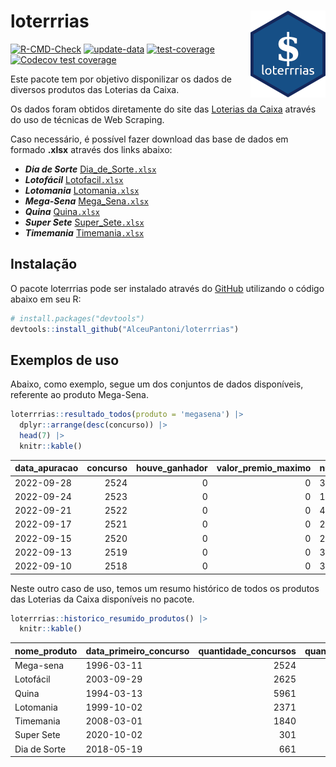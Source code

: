 
<!-- README.md is generated from README.Rmd. Please edit that file -->

# loterrrias <img src="man/figures/logo.png" align="right" height="139" />

<!-- badges: start -->

[![R-CMD-Check](https://github.com/AlceuPantoni/loterrrias/actions/workflows/R-CMD-check.yaml/badge.svg?branch=main)](https://github.com/AlceuPantoni/loterrrias/actions/workflows/R-CMD-check.yaml)
[![update-data](https://github.com/AlceuPantoni/loterrrias/actions/workflows/update-data.yaml/badge.svg)](https://github.com/AlceuPantoni/loterrrias/actions/workflows/update-data.yaml)
[![test-coverage](https://github.com/AlceuPantoni/loterrrias/actions/workflows/test-coverage.yaml/badge.svg?branch=main)](https://github.com/AlceuPantoni/loterrrias/actions/workflows/test-coverage.yaml)
[![Codecov test
coverage](https://codecov.io/gh/AlceuPantoni/loterrrias/branch/main/graph/badge.svg)](https://codecov.io/gh/AlceuPantoni/loterrrias?branch=main)
<!-- badges: end -->

Este pacote tem por objetivo disponilizar os dados de diversos produtos
das Loterias da Caixa.

Os dados foram obtidos diretamente do site das [Loterias da
Caixa](https://loterias.caixa.gov.br/Paginas/default.aspx) através do
uso de técnicas de Web Scraping.

Caso necessário, é possível fazer download das base de dados em formado
**.xlsx** através dos links abaixo:

  - ***Dia de Sorte***
    [Dia\_de\_Sorte`.xlsx`](https://raw.githubusercontent.com/AlceuPantoni/loterrrias/main/data-raw/resultados_diadesorte.xlsx)
  - ***Lotofácil***
    [Lotofacil`.xlsx`](https://raw.githubusercontent.com/AlceuPantoni/loterrrias/main/data-raw/resultados_lotofacil.xlsx)
  - ***Lotomania***
    [Lotomania`.xlsx`](https://raw.githubusercontent.com/AlceuPantoni/loterrrias/main/data-raw/resultados_lotomania.xlsx)
  - ***Mega-Sena***
    [Mega\_Sena`.xlsx`](https://raw.githubusercontent.com/AlceuPantoni/loterrrias/main/data-raw/resultados_megasena.xlsx)
  - ***Quina***
    [Quina`.xlsx`](https://raw.githubusercontent.com/AlceuPantoni/loterrrias/main/data-raw/resultados_quina.xlsx)
  - ***Super Sete***
    [Super\_Sete`.xlsx`](https://raw.githubusercontent.com/AlceuPantoni/loterrrias/main/data-raw/resultados_supersete.xlsx)
  - ***Timemania***
    [Timemania`.xlsx`](https://raw.githubusercontent.com/AlceuPantoni/loterrrias/main/data-raw/resultados_timemania.xlsx)

## Instalação

O pacote loterrrias pode ser instalado através do
[GitHub](https://github.com/) utilizando o código abaixo em seu R:

``` r
# install.packages("devtools")
devtools::install_github("AlceuPantoni/loterrrias")
```

## Exemplos de uso

Abaixo, como exemplo, segue um dos conjuntos de dados disponíveis,
referente ao produto Mega-Sena.

``` r
loterrrias::resultado_todos(produto = 'megasena') |> 
  dplyr::arrange(desc(concurso)) |> 
  head(7) |> 
  knitr::kable()
```

| data\_apuracao | concurso | houve\_ganhador | valor\_premio\_maximo | numeros\_sorteados | num\_1 | num\_2 | num\_3 | num\_4 | num\_5 | num\_6 |
| :------------- | -------: | --------------: | --------------------: | :----------------- | -----: | -----: | -----: | -----: | -----: | -----: |
| 2022-09-28     |     2524 |               0 |                     0 | 3;20;22;37;41;43   |      3 |     20 |     22 |     37 |     41 |     43 |
| 2022-09-24     |     2523 |               0 |                     0 | 1;10;27;36;37;45   |      1 |     10 |     27 |     36 |     37 |     45 |
| 2022-09-21     |     2522 |               0 |                     0 | 4;5;25;32;39;40    |      4 |      5 |     25 |     32 |     39 |     40 |
| 2022-09-17     |     2521 |               0 |                     0 | 23;28;33;38;55;59  |     23 |     28 |     33 |     38 |     55 |     59 |
| 2022-09-15     |     2520 |               0 |                     0 | 2;17;22;41;58;60   |      2 |     17 |     22 |     41 |     58 |     60 |
| 2022-09-13     |     2519 |               0 |                     0 | 3;8;20;36;38;57    |      3 |      8 |     20 |     36 |     38 |     57 |
| 2022-09-10     |     2518 |               0 |                     0 | 3;22;23;44;53;60   |      3 |     22 |     23 |     44 |     53 |     60 |

Neste outro caso de uso, temos um resumo histórico de todos os produtos
das Loterias da Caixa disponíveis no pacote.

``` r
loterrrias::historico_resumido_produtos() |> 
  knitr::kable()
```

| nome\_produto | data\_primeiro\_concurso | quantidade\_concursos | quantidade\_concursos\_com\_ganhador | percentual\_com\_ganhador | media\_premiacao | maior\_premio | menor\_premio | total\_dezenas\_sorteadas | numero\_mais\_sorteado | numero\_menos\_sorteado |
| :------------ | :----------------------- | --------------------: | -----------------------------------: | ------------------------: | ---------------: | ------------: | ------------: | ------------------------: | ---------------------: | ----------------------: |
| Mega-sena     | 1996-03-11               |                  2524 |                                  575 |                      0.23 |       22450538.9 |     289420865 |     348732.75 |                     15144 |                     53 |                      26 |
| Lotofácil     | 2003-09-29               |                  2625 |                                 2361 |                      0.90 |         889677.5 |       8227507 |      10712.22 |                     39375 |                     20 |                       8 |
| Quina         | 1994-03-13               |                  5961 |                                 2471 |                      0.41 |        3234375.0 |     579215957 |      14230.37 |                     29805 |                      4 |                      47 |
| Lotomania     | 1999-10-02               |                  2371 |                                  643 |                      0.27 |        2250693.5 |      37261930 |     109348.66 |                     47420 |                     47 |                      96 |
| Timemania     | 2008-03-01               |                  1840 |                                   68 |                      0.04 |       27234282.4 |     818652938 |     164711.44 |                     12880 |                     21 |                      53 |
| Super Sete    | 2020-10-02               |                   301 |                                   18 |                      0.06 |        2458611.5 |       7786503 |     124747.77 |                      2107 |                      9 |                       1 |
| Dia de Sorte  | 2018-05-19               |                   661 |                                  230 |                      0.35 |         815008.5 |       3770060 |      59101.35 |                      4627 |                     10 |                       1 |
